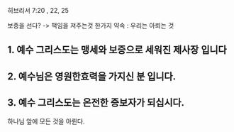 히브리서 7:20 , 22, 25

보증을 선다? -> 책임을 져주는것
한가지 약속 : 우리는 아뢰는 것 

## 1. 예수 그리스도는 맹세와 보증으로 세워진 제사장 입니다
## 2. 예수님은 영원한효력을 가지신 분 입니다.
## 3. 예수 그리스도는 온전한 증보자가 되십시다.
하나님 앞에 모든 것을 아륀다.

